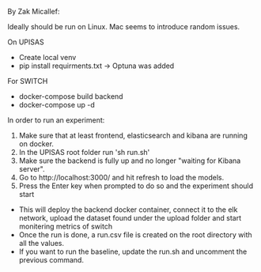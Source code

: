 By Zak Micallef:

Ideally should be run on Linux. Mac seems to introduce random issues. 

On UPISAS
 - Create local venv
 - pip install requirments.txt -> Optuna was added

For SWITCH
 - docker-compose build backend
 - docker-compose up -d

In order to run an experiment: 
 1. Make sure that at least frontend, elasticsearch and kibana are running on docker. 
 2. In the UPISAS root folder run 'sh run.sh'
 3. Make sure the backend is fully up and no longer "waiting for Kibana server".
 3. Go to http://localhost:3000/ and hit refresh to load the models.
 4. Press the Enter key when prompted to do so and the experiment should start

 - This will deploy the backend docker container, connect it to the elk network, upload the dataset found under the upload folder and start monitering metrics of switch
 - Once the run is done, a run.csv file is created on the root directory with all the values. 
 - If you want to run the baseline, update the run.sh and uncomment the previous command. 

